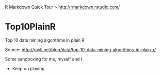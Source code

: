 R Markdown Quick Tour > http://rmarkdown.rstudio.com/

# Top10PlainR
Top 10 data mining algorithms in plain R

Source: http://rayli.net/blog/data/top-10-data-mining-algorithms-in-plain-r/

Some sandboxing for me, myself and I

*  Keep on playing

